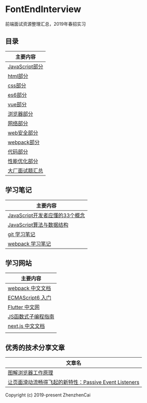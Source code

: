 # FontEndInterview
前端面试资源整理汇总，2019年春招实习

## 目录

| 主要内容 |
| ------ |
| [JavaScript部分](JavaScript.md) |
| [html部分](html.md) |
| [css部分](css.md) |
| [es6部分](ESsix.md) |
| [vue部分](vue.md) |
| [浏览器部分](brower.md) |
| [网络部分](network.md) |
| [web安全部分](webSecurity.md) |
| [webpack部分](webpack.md) |
| [代码部分](mycode.md) |
| [性能优化部分](performance.md) |
| [大厂面试题汇总](realInterview.md) |


## 学习笔记
| 主要内容 |
| ------ |
| [JavaScript开发者应懂的33个概念](https://github.com/stephentian/33-js-concepts) |
| [JavaScript算法与数据结构](https://github.com/trekhleb/javascript-algorithms/blob/master/README.zh-CN.md) |
| [git 学习笔记](study/gitStudy.md) |
| [webpack 学习笔记](study/webpackStudy.md) |


## 学习网站
| 主要内容 |
| ------ |
| [webpack 中文文档](https://www.webpackjs.com/guides/getting-started/) |
| [ECMAScript6 入门](http://es6.ruanyifeng.com/) |
| [Flutter 中文网](https://flutterchina.club/) |
| [JS函数式子编程指南](https://llh911001.gitbooks.io/mostly-adequate-guide-chinese/content/) |
| [next.js 中文文档](https://nextjs.org/docs) |
| []() |

## 优秀的技术分享文章
| 文章名 |
| ------ |
| [图解浏览器工作原理](https://mp.weixin.qq.com/s/X4yAFZBNLwaDUFYaR0Cn5g) |
| [让页面滑动流畅得飞起的新特性：Passive Event Listeners](https://blog.csdn.net/dj0379/article/details/52883315) |



Copyright (c) 2019-present ZhenzhenCai
